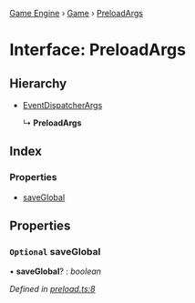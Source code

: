 [Game Engine](../README.md) › [Game](../modules/game.md) › [PreloadArgs](game.preloadargs.md)

# Interface: PreloadArgs

## Hierarchy

* [EventDispatcherArgs](game.eventdispatcherargs.md)

  ↳ **PreloadArgs**

## Index

### Properties

* [saveGlobal](game.preloadargs.md#optional-saveglobal)

## Properties

### `Optional` saveGlobal

• **saveGlobal**? : *boolean*

*Defined in [preload.ts:8](https://github.com/noobiept/game_engine/blob/625c324/source/preload.ts#L8)*
